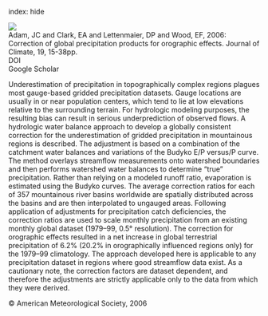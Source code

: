 index: hide

<div class="Citation">
    <div class="Citation-thumb CitationThumb-linked"  data-href="https://doi.org/10.1175/jcli3604.1">
      <img src="https://static.claimspace.cloud/climate-study-static/refs/thumbs/9/Adam_et_al_2006-thumb.png" />
    </div>

  <div class="Citation-body">
    <div class="Citation-text">Adam, JC and Clark, EA and Lettenmaier, DP and Wood, EF, 2006: Correction of global precipitation products for orographic effects. <span class="Article-journal">Journal of Climate, </span><span class="Article-volume">19, </span>15-38pp.</div>
    <div class="Citation-links">
      <div class="CitationLink" data-href="https://doi.org/10.1175/jcli3604.1">
        <div class="CitationLink-icon CitationLink-Doi"></div>
        <div class="CitationLink-text">DOI</div>
      </div>
      <div class="CitationLink" data-href="https://scholar.google.com/scholar?q=10.1175/jcli3604.1">
        <div class="CitationLink-icon CitationLink-Scholar"></div>
        <div class="CitationLink-text">Google Scholar</div>
      </div>
    </div>
  </div>
</div>

Underestimation of precipitation in topographically complex regions plagues most gauge-based gridded precipitation datasets. Gauge locations are usually in or near population centers, which tend to lie at low elevations relative to the surrounding terrain. For hydrologic modeling purposes, the resulting bias can result in serious underprediction of observed flows. A hydrologic water balance approach to develop a globally consistent correction for the underestimation of gridded precipitation in mountainous regions is described. The adjustment is based on a combination of the catchment water balances and variations of the Budyko E/P versus/P curve. The method overlays streamflow measurements onto watershed boundaries and then performs watershed water balances to determine “true” precipitation. Rather than relying on a modeled runoff ratio, evaporation is estimated using the Budyko curves. The average correction ratios for each of 357 mountainous river basins worldwide are spatially distributed across the basins and are then interpolated to ungauged areas. Following application of adjustments for precipitation catch deficiencies, the correction ratios are used to scale monthly precipitation from an existing monthly global dataset (1979–99, 0.5° resolution). The correction for orographic effects resulted in a net increase in global terrestrial precipitation of 6.2% (20.2% in orographically influenced regions only) for the 1979–99 climatology. The approach developed here is applicable to any precipitation dataset in regions where good streamflow data exist. As a cautionary note, the correction factors are dataset dependent, and therefore the adjustments are strictly applicable only to the data from which they were derived.

<div class="Citation-copy">
&copy; American Meteorological Society, 2006
</div>